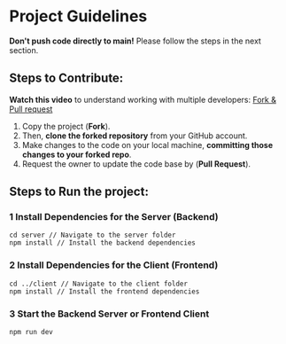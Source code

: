 # Project Guidelines

**Don't push code directly to main!** 
Please follow the steps in the next section.

## Steps to Contribute:
**Watch this video** to understand working with multiple developers: [Fork & Pull request](https://www.youtube.com/watch?v=k5D37W6h56o&t=210s)

1. Copy the project (**Fork**). 
2. Then, **clone the forked repository** from your GitHub account.
3. Make changes to the code on your local machine, **committing those changes to your forked repo**.
4. Request the owner to update the code base by (**Pull Request**).


## Steps to Run the project:
### 1 Install Dependencies for the Server (Backend)
```
cd server // Navigate to the server folder
npm install // Install the backend dependencies
```
### 2 Install Dependencies for the Client (Frontend)
```
cd ../client // Navigate to the client folder
npm install // Install the frontend dependencies
```
### 3 Start the Backend Server or Frontend Client
```
npm run dev
```
